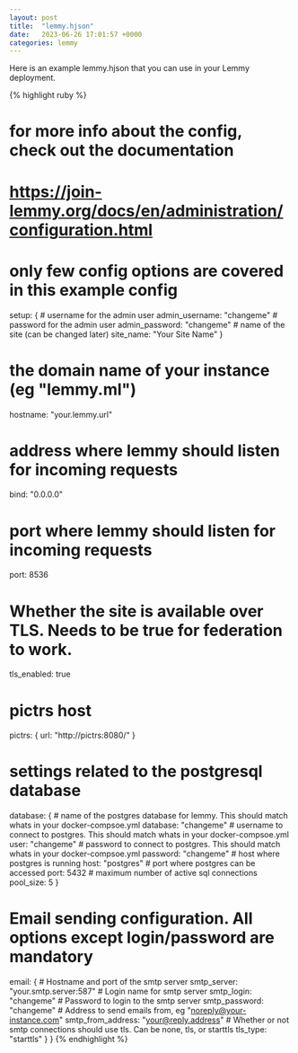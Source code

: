 ```yaml
---
layout: post
title:  "lemmy.hjson"
date:   2023-06-26 17:01:57 +0000
categories: lemmy
---
```

Here is an example lemmy.hjson that you can use in your Lemmy deployment.

{% highlight ruby %}
  # for more info about the config, check out the documentation
  # https://join-lemmy.org/docs/en/administration/configuration.html
  # only few config options are covered in this example config

  setup: {
    # username for the admin user
    admin_username: "changeme"
    # password for the admin user
    admin_password: "changeme"
    # name of the site (can be changed later)
    site_name: "Your Site Name"
  }

  # the domain name of your instance (eg "lemmy.ml")
  hostname: "your.lemmy.url"
  # address where lemmy should listen for incoming requests
  bind: "0.0.0.0"
  # port where lemmy should listen for incoming requests
  port: 8536
  # Whether the site is available over TLS. Needs to be true for federation to work.
  tls_enabled: true

  # pictrs host
  pictrs: {
    url: "http://pictrs:8080/"
  }

  # settings related to the postgresql database
  database: {
    # name of the postgres database for lemmy. This should match whats in your docker-compsoe.yml
    database: "changeme"
    # username to connect to postgres. This should match whats in your docker-compsoe.yml
    user: "changeme"
    # password to connect to postgres. This should match whats in your docker-compsoe.yml
    password: "changeme"
    # host where postgres is running
    host: "postgres"
    # port where postgres can be accessed
    port: 5432
    # maximum number of active sql connections
    pool_size: 5
  }
 # Email sending configuration. All options except login/password are mandatory
  email: {
    # Hostname and port of the smtp server
    smtp_server: "your.smtp.server:587"
    # Login name for smtp server
    smtp_login: "changeme"
    # Password to login to the smtp server
    smtp_password: "changeme"
    # Address to send emails from, eg "noreply@your-instance.com"
    smtp_from_address: "your@reply.address"
    # Whether or not smtp connections should use tls. Can be none, tls, or starttls
    tls_type: "starttls"
  }
}
{% endhighlight %}